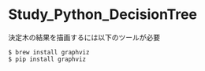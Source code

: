 # Study_Python_DecisionTree

決定木の結果を描画するには以下のツールが必要

```
$ brew install graphviz
$ pip install graphviz
```